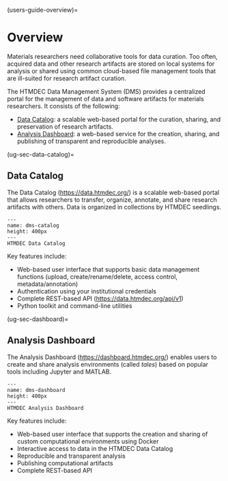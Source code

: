 (users-guide-overview)=
# Overview

Materials researchers need collaborative tools for data curation. Too often,
acquired data and other research artifacts are stored on local systems for
analysis or shared using common cloud-based file management tools that are
ill-suited for research artifact curation.

The HTMDEC Data Management System (DMS) provides a centralized portal for the
management of data and software artifacts for materials researchers. It consists of
the following:

* [Data Catalog](ug-sec-data-catalog): a scalable web-based portal for the
  curation, sharing, and preservation of research artifacts.
* [Analysis Dashboard](ug-sec-dashboard): a web-based service for the creation,
  sharing, and publishing of transparent and reproducible analyses.

(ug-sec-data-catalog)=
## Data Catalog

The Data Catalog (https://data.htmdec.org/) is a scalable web-based portal that
allows researchers to transfer, organize, annotate, and share research artifacts
with others. Data is organized in collections by HTMDEC seedlings.

```{figure} images/htmdec-data-catalog.png
---
name: dms-catalog
height: 400px
---
HTMDEC Data Catalog
```

Key features include:
* Web-based user interface that supports basic data management functions
  (upload, create/rename/delete, access control, metadata/annotation)
* Authentication using your institutional credentials
* Complete REST-based API (https://data.htmdec.org/api/v1)
* Python toolkit and command-line utilities 


(ug-sec-dashboard)=
## Analysis Dashboard

The Analysis Dashboard (https://dashboard.htmdec.org/) enables users to create
and share analysis environments (called *tales*) based on popular tools
including Jupyter and MATLAB. 

```{figure} images/htmdec-tale-dashboard.png
---
name: dms-dashboard
height: 400px
---
HTMDEC Analysis Dashboard
```

Key features include:
* Web-based user interface that supports the creation and sharing of custom
  computational environments using Docker
* Interactive access to data in the HTMDEC Data Catalog
* Reproducible and transparent analysis
* Publishing computational artifacts
* Complete REST-based API

